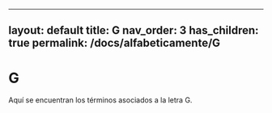 
---
layout: default
title: G
nav_order: 3
has_children: true
permalink: /docs/alfabeticamente/G
---

# G

Aquí se encuentran los términos asociados a la letra G.
